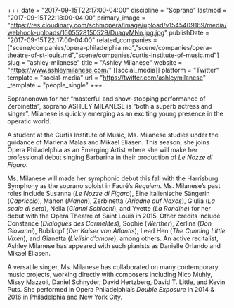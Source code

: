 +++
date = "2017-09-15T22:17:00-04:00"
discipline = "Soprano"
lastmod = "2017-09-15T22:18:00-04:00"
primary_image = "https://res.cloudinary.com/schmopera/image/upload/v1545409169/media/webhook-uploads/1505528150529/DuaqvMNn.jpg.jpg"
publishDate = "2017-09-15T22:17:00-04:00"
related_companies = ["scene/companies/opera-philadelphia.md","scene/companies/opera-theatre-of-st-louis.md","scene/companies/curtis-institute-of-music.md"]
slug = "ashley-milanese"
title = "Ashley Milanese"
website = "https://www.ashleymilanese.com/"
[[social_media]]
platform = "Twitter"
template = "social-media"
url = "https://twitter.com/ashleymilanese"
_template = "people_single"
+++

Sopranonown for her “masterful and show-stopping performance of Zerbinetta”, soprano ASHLEY MILANESE is “both a superb actress and singer”. Milanese is quickly emerging as an exciting young presence in the operatic world.  

A student at the Curtis Institute of Music, Ms. Milanese studies under the guidance of Marlena Malas and Mikael Eliasen. This season, she joins Opera Philadelphia as an Emerging Artist where she will make her professional debut singing Barbarina in their production of *Le Nozze di Figaro*.   

Ms. Milanese will made her symphonic debut this fall with the Harrisburg Symphony as the soprano soloist in Fauré’s *Requiem*.   Ms. Milanese’s past roles include Susanna (*Le Nozze di Figaro*), Eine italienische Sängerin (*Capriccio*), Manon (*Manon*), Zerbinetta (*Ariadne auf Naxos*), Giulia (*La scala di seta*), Nella (*Gianni Schicchi*), and Yvette (*La Rondine*) for her debut with the Opera Theatre of Saint Louis in 2015. Other credits include Constance (*Dialogues des Carmelites*), Sophie (*Werther*), Zerlina (*Don Giovanni*), Bubikopf (*Der Kaiser von Atlantis*), Lead Hen (*The Cunning Little Vixen*), and Gianetta (*L’elisir d’amore*), among others. An active recitalist, Ashley Milanese has appeared with such pianists as Danielle Orlando and Mikael Eliasen.   

A versatile singer, Ms. Milanese has collaborated on many contemporary music projects, working directly with composers including Nico Muhly, Missy Mazzoli, Daniel Schnyder, David Hertzberg, David T. Little, and Kevin Puts. She performed in Opera Philadelphia’s *Double Exposure* in 2014 & 2016 in Philadelphia and New York City.  
